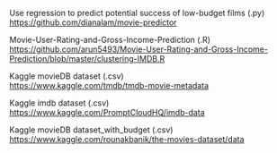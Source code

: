 Use regression to predict potential success of low-budget films (.py)\
https://github.com/dianalam/movie-predictor

Movie-User-Rating-and-Gross-Income-Prediction (.R)\
https://github.com/arun5493/Movie-User-Rating-and-Gross-Income-Prediction/blob/master/clustering-IMDB.R

Kaggle movieDB dataset (.csv)\
https://www.kaggle.com/tmdb/tmdb-movie-metadata

Kaggle imdb dataset (.csv)\
https://www.kaggle.com/PromptCloudHQ/imdb-data

Kaggle movieDB dataset_with_budget (.csv)\
https://www.kaggle.com/rounakbanik/the-movies-dataset/data
